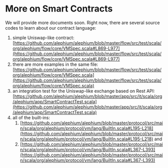 # More on Smart Contracts

We will provide more documents soon. Right now, there are several source codes to learn about our contract language:

1. simple Uniswap-like contract: [https://github.com/alephium/alephium/blob/master/flow/src/test/scala/org/alephium/flow/core/VMSpec.scala#L869-L977](https://github.com/alephium/alephium/blob/master/flow/src/test/scala/org/alephium/flow/core/VMSpec.scala#L869-L977)
2. there are more examples in the same file: [https://github.com/alephium/alephium/blob/master/flow/src/test/scala/org/alephium/flow/core/VMSpec.scala](https://github.com/alephium/alephium/blob/master/flow/src/test/scala/org/alephium/flow/core/VMSpec.scala)
3. an integration test for the Uniswap-like exchange based on Rest API: [https://github.com/alephium/alephium/blob/master/app/src/it/scala/org/alephium/app/SmartContractTest.scala](https://github.com/alephium/alephium/blob/master/app/src/it/scala/org/alephium/app/SmartContractTest.scala)
4. all of the built-ins:
   1. [https://github.com/alephium/alephium/blob/master/protocol/src/main/scala/org/alephium/protocol/vm/lang/BuiltIn.scala#L195-L218](https://github.com/alephium/alephium/blob/master/protocol/src/main/scala/org/alephium/protocol/vm/lang/BuiltIn.scala#L195-L218) and
   2. [https://github.com/alephium/alephium/blob/master/protocol/src/main/scala/org/alephium/protocol/vm/lang/BuiltIn.scala#L367-L393](https://github.com/alephium/alephium/blob/master/protocol/src/main/scala/org/alephium/protocol/vm/lang/BuiltIn.scala#L367-L393)
